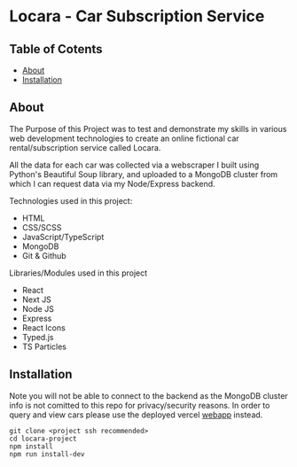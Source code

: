 # Locara - Car Subscription Service

## Table of Cotents

- [About](#about)
- [Installation](#install)

## About <a name="about"></a>

The Purpose of this Project was to test and demonstrate my skills in various web development technologies to create an online fictional car rental/subscription service called Locara.

All the data for each car was collected via a webscraper I built using Python's Beautiful Soup library, and uploaded to a MongoDB cluster from which I can request data via my Node/Express backend.

Technologies used in this project:

- HTML
- CSS/SCSS
- JavaScript/TypeScript
- MongoDB
- Git & Github

Libraries/Modules used in this project

- React
- Next JS
- Node JS
- Express
- React Icons
- Typed.js
- TS Particles

## Installation <a name="install"></a>
Note you will not be able to connect to the backend as the MongoDB cluster info is not comitted to this repo for privacy/security reasons. In order to query and view cars please use the deployed vercel <a href="">webapp</a> instead.

```
git clone <project ssh recommended>
cd locara-project
npm install
npm run install-dev
```